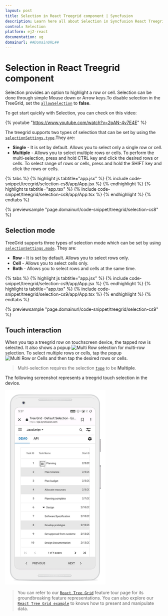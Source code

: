 ```yaml
---
layout: post
title: Selection in React Treegrid component | Syncfusion
description: Learn here all about Selection in Syncfusion React Treegrid component of Syncfusion Essential JS 2 and more.
control: Selection 
platform: ej2-react
documentation: ug
domainurl: ##DomainURL##
---
```


# Selection in React Treegrid component

Selection provides an option to highlight a row or cell. Selection can be done through simple Mouse down or Arrow keys.To disable selection in the TreeGrid, set the [`allowSelection`](https://ej2.syncfusion.com/react/documentation/api/treegrid/#allowselection) to **false**.

To get start quickly with Selection, you can check on this video:

{% youtube "https://www.youtube.com/watch?v=2pAN-4v7E4E" %}

The treegrid supports two types of selection that can be set by using the [`selectionSettings.type`](https://ej2.syncfusion.com/react/documentation/api/treegrid/selectionSettings/#type).They are:

* **Single** - It is set by default. Allows you to select only a single row or cell.
* **Multiple** - Allows you to select multiple rows or cells.
To perform the multi-selection, press and hold CTRL key and click the desired rows or cells.
To select range of rows or cells, press and hold the SHIFT key and click the rows or cells.

{% tabs %}
{% highlight js tabtitle="app.jsx" %}
{% include code-snippet/treegrid/selection-cs8/app/App.jsx %}
{% endhighlight %}
{% highlight ts tabtitle="app.tsx" %}
{% include code-snippet/treegrid/selection-cs8/app/App.tsx %}
{% endhighlight %}
{% endtabs %}

 {% previewsample "page.domainurl/code-snippet/treegrid/selection-cs8" %}

## Selection mode

TreeGrid supports three types of selection mode which can be set by using [`selectionSettings.mode`](https://ej2.syncfusion.com/react/documentation/api/treegrid/selectionSettings/#mode). They are:

* **Row** - It is set by default. Allows you to select rows only.
* **Cell** - Allows you to select cells only.
* **Both** - Allows you to select rows and cells at the same time.

{% tabs %}
{% highlight js tabtitle="app.jsx" %}
{% include code-snippet/treegrid/selection-cs9/app/App.jsx %}
{% endhighlight %}
{% highlight ts tabtitle="app.tsx" %}
{% include code-snippet/treegrid/selection-cs9/app/App.tsx %}
{% endhighlight %}
{% endtabs %}

 {% previewsample "page.domainurl/code-snippet/treegrid/selection-cs9" %}

## Touch interaction

When you tap a treegrid row on touchscreen device, the tapped row is selected. It also shows a popup ![Multi Row selection](images/selection.jpg)  for multi-row selection. To select multiple rows or cells, tap the popup![Multi Row or Cells](images/mselection.jpg)  and then tap the desired rows or cells.

> Multi-selection requires the selection [`type`](https://ej2.syncfusion.com/react/documentation/api/treegrid/selectionSettings/#type) to be **Multiple**.

The following screenshot represents a treegrid touch selection in the device.

<!-- markdownlint-disable MD033 -->
<img src="../images/touch-selection.png" alt="Touch interaction" style="width:320px;height: 620px">
<!-- markdownlint-enable MD033 -->

> You can refer to our [`React Tree Grid`](https://www.syncfusion.com/react-components/react-tree-grid) feature tour page for its groundbreaking feature representations. You can also explore our [`React Tree Grid example`](https://ej2.syncfusion.com/react/demos/#/material/treegrid/treegrid-overview) to knows how to present and manipulate data.